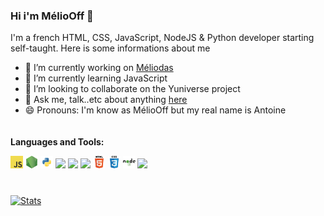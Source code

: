 ### Hi i'm MélioOff 👋

I'm a french HTML, CSS, JavaScript, NodeJS & Python developer starting self-taught. Here is some informations about me

- 🔭 I’m currently working on [Méliodas](https://top.gg/bot/562571094947659783)
- 🌱 I’m currently learning JavaScript
- 👯 I’m looking to collaborate on the Yuniverse project
- 💬 Ask me, talk..etc about anything [here](https://discord.gg/G6WQsMQShZ)
- 😄 Pronouns: I'm know as MélioOff but my real name is Antoine  
  
ᅠ  
**Languages and Tools:**  

<code><img height="20" src="https://raw.githubusercontent.com/github/explore/80688e429a7d4ef2fca1e82350fe8e3517d3494d/topics/javascript/javascript.png"></code>
<code><img height="20" src="https://raw.githubusercontent.com/github/explore/80688e429a7d4ef2fca1e82350fe8e3517d3494d/topics/nodejs/nodejs.png"></code>
<code><img height="20" src="https://raw.githubusercontent.com/github/explore/80688e429a7d4ef2fca1e82350fe8e3517d3494d/topics/python/python.png"></code>
<code><img height="20" src="https://github.com/hussainweb/hussainweb/raw/main/icons/git.png"></code>
<code><img height="20" src="https://raw.githubusercontent.com/hussainweb/hussainweb/main/icons/vscode.png"></code>
<code><img height="20" src="https://github.com/hussainweb/hussainweb/raw/main/icons/mariadb.png"></code>
<code><img height="20" src="https://raw.githubusercontent.com/devicons/devicon/master/icons/html5/html5-original-wordmark.svg"></code>
<code><img height="20" src="https://raw.githubusercontent.com/devicons/devicon/master/icons/css3/css3-original-wordmark.svg"></code>
<code><img height="20" src="https://raw.githubusercontent.com/devicons/devicon/master/icons/nodejs/nodejs-original-wordmark.svg"></code>
<code><img height="20" src="https://img.icons8.com/color/452/npm.png"></code>  
ᅠ  
ᅠ  
[![Stats](https://github-readme-stats.vercel.app/api?username=meliooff&hide=contribs&show_icons=true&theme=dark)](https://github-readme-stats.vercel.app/api?username=meliooff&hide=contribs&show_icons=true&theme=dark)
